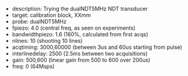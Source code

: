 * description: Trying the dualNDT5MHz NDT transducer
* target: calibration block, XXmm
* probe: dualNDT5MHz
* fpiezo: 4.0 (central freq, as seen on experiments)
* bandwidthpiezo: 1.6 (160%, calculated from first acqs) 
* nlines: 10 (shooting 10 lines)
* acqtiming: 3000,60000 (between 3us and 60us starting from pulse)
* interlinedelay: 2500 (2.5ms between two acquisitions)
* gain: 500,600 (linear gain from 500 to 600 over 200us)
* freq: 0 (64Msps)

